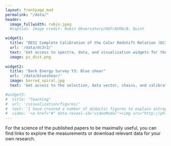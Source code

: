 ```yaml
---
layout: frontpage_mod
permalink: "/data/"
header:
  image_fullwidth: rubin.jpeg
  #caption: Image credit: Rubin Observatory/NSF/AURA/B. Quint

widget1:
  title: "DESI Complete Calibration of the Color Redshift Relation (DC3R2)"
  url: '/data/dc3r2/'
  text: 'Get access to spectra, data, and visualization widgets for the DC3R2 paper.'
  image: pz_dist.png
  
widget2:
  title: "Dark Energy Survey Y3: Blue shear"
  url: '/data/blueshear/'
  image: barred_spiral.jpg
  text: 'Get access to the selection, data vector, chains, and calibration for the blue cosmic shear sample for DES Y3.'

#widget3:
#  title: "Teaching"
#  url: '/visualization/figures/'
#  text: 'I have created a number of didactic figures to explain astrophysical phenomena that scientists and students alike are welcome to use in any context.'
#  video: '<a href="#" data-reveal-id="videoModal"><img src="http://phlow.github.io/feeling-responsive/images/start-video-feeling-responsive-302x182.jpg" width="302" height="182" alt=""/></a>'
---
```

For the science of the published papers to be maximally useful, you can find links to explore the measurements or download relevant data for your own research.
